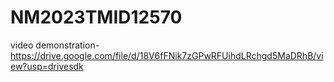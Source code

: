 # NM2023TMID12570
video demonstration-https://drive.google.com/file/d/18V6fFNik7zGPwRFUihdLRchgd5MaDRhB/view?usp=drivesdk

